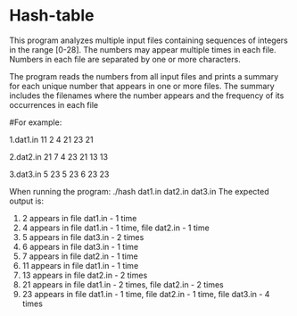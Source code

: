# Hash-table
This program analyzes multiple input files containing sequences of integers in the range [0-28].
The numbers may appear multiple times in each file.
Numbers in each file are separated by one or more characters.

The program reads the numbers from all input files and prints a summary for each unique number that appears in one or more files.
The summary includes the filenames where the number appears and the frequency of its occurrences in each file

#For example:

1.dat1.in 11 2 4 21 23 21 

2.dat2.in 21 7 4 23 21 13 13 

3.dat3.in 5 23 5 23 6 23 23


When running the program: 
./hash dat1.in dat2.in dat3.in
 The expected output is: 
1. 2 appears in file dat1.in - 1 time
2. 4 appears in file dat1.in - 1 time, file dat2.in - 1 time
3. 5 appears in file dat3.in - 2 times
4. 6 appears in file dat3.in - 1 time
5. 7 appears in file dat2.in - 1 time
6. 11 appears in file dat1.in - 1 time
7. 13 appears in file dat2.in - 2 times
8. 21 appears in file dat1.in - 2 times, file dat2.in - 2 times
9. 23 appears in file dat1.in - 1 time, file dat2.in - 1 time, file dat3.in - 4 times

